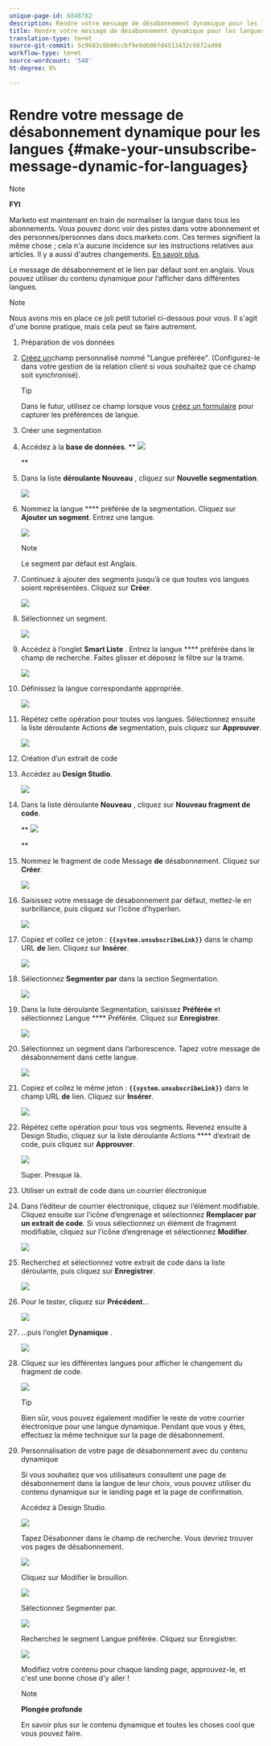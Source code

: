 ```yaml
---
unique-page-id: 6848782
description: Rendre votre message de désabonnement dynamique pour les langues - Documents marketing - Documentation du produit
title: Rendre votre message de désabonnement dynamique pour les langues
translation-type: tm+mt
source-git-commit: 5c9683c6b00ccbf9e9d606fd4513432c9872ad00
workflow-type: tm+mt
source-wordcount: '548'
ht-degree: 0%

---
```



# Rendre votre message de désabonnement dynamique pour les langues {#make-your-unsubscribe-message-dynamic-for-languages}

>[!NOTE]
>
>**FYI**
>
>Marketo est maintenant en train de normaliser la langue dans tous les abonnements. Vous pouvez donc voir des pistes dans votre abonnement et des personnes/personnes dans docs.marketo.com. Ces termes signifient la même chose ; cela n&#39;a aucune incidence sur les instructions relatives aux articles. Il y a aussi d&#39;autres changements. [En savoir plus](http://docs.marketo.com/display/DOCS/Updates+to+Marketo+Terminology).

Le message de désabonnement et le lien par défaut sont en anglais. Vous pouvez utiliser du contenu dynamique pour l’afficher dans différentes langues.

>[!NOTE]
>
>Nous avons mis en place ce joli petit tutoriel ci-dessous pour vous. Il s&#39;agit d&#39;une bonne pratique, mais cela peut se faire autrement.

1. Préparation de vos données
1. [Créez un](../../../../product-docs/administration/field-management/create-a-custom-field-in-marketo.md)champ personnalisé nommé &quot;Langue préférée&quot;. (Configurez-le dans votre gestion de la relation client si vous souhaitez que ce champ soit synchronisé).

   >[!TIP]
   >
   >Dans le futur, utilisez ce champ lorsque vous [créez un formulaire](../../../../product-docs/demand-generation/forms/creating-a-form/create-a-form.md) pour capturer les préférences de langue.

1. Créer une segmentation
1. Accédez à la **base de données**.
** ![](assets/db.png)

   **

1. Dans la liste **déroulante Nouveau** , cliquez sur **Nouvelle segmentation**.

   ![](assets/two.png)

1. Nommez la langue **** préférée de la segmentation. Cliquez sur **Ajouter un segment**. Entrez une langue.

   ![](assets/image2015-3-9-8-3a33-3a44.png)

   >[!NOTE]
   >
   >Le segment par défaut est Anglais.

1. Continuez à ajouter des segments jusqu’à ce que toutes vos langues soient représentées. Cliquez sur **Créer**.

   ![](assets/image2015-3-9-8-3a38-3a5.png)

1. Sélectionnez un segment.

   ![](assets/image2015-3-9-8-3a38-3a17.png)

1. Accédez à l’onglet **Smart Liste** . Entrez la langue **** préférée dans le champ de recherche. Faites glisser et déposez le filtre sur la trame.

   ![](assets/six.png)

1. Définissez la langue correspondante appropriée.

   ![](assets/seven.png)

1. Répétez cette opération pour toutes vos langues. Sélectionnez ensuite la liste déroulante Actions **de** segmentation, puis cliquez sur **Approuver**.

   ![](assets/image2015-3-9-8-3a39-3a36.png)

1. Création d’un extrait de code
1. Accédez au **Design Studio**.

   ![](assets/ds.png)

1. Dans la liste déroulante **Nouveau** , cliquez sur **Nouveau fragment de code**.

   ** ![](assets/ten.png)

   **

1. Nommez le fragment de code Message **de** désabonnement. Cliquez sur **Créer**.

   ![](assets/image2015-3-9-8-3a40-3a54.png)

1. Saisissez votre message de désabonnement par défaut, mettez-le en surbrillance, puis cliquez sur l’icône d’hyperlien.

   ![](assets/image2015-3-9-8-3a41-3a47.png)

1. Copiez et collez ce jeton : **`{{system.unsubscribeLink}}`** dans le champ URL **de** lien. Cliquez sur **Insérer**.

   ![](assets/image2015-3-9-8-3a43-3a17.png)

1. Sélectionnez **Segmenter par** dans la section Segmentation.

   ![](assets/image2015-3-9-8-3a44-3a16.png)

1. Dans la liste déroulante Segmentation, saisissez **Préférée** et sélectionnez Langue **** Préférée. Cliquez sur **Enregistrer**.

   ![](assets/image2015-3-9-8-3a44-3a32.png)

1. Sélectionnez un segment dans l’arborescence. Tapez votre message de désabonnement dans cette langue.

   ![](assets/image2015-3-9-8-3a45-3a43.png)

1. Copiez et collez le même jeton : **`{{system.unsubscribeLink}}`** dans le champ URL **de** lien. Cliquez sur **Insérer**.

   ![](assets/image2015-3-9-8-3a47-3a4.png)

1. Répétez cette opération pour tous vos segments. Revenez ensuite à Design Studio, cliquez sur la liste déroulante Actions **** d’extrait de code, puis cliquez sur **Approuver**.

   ![](assets/image2015-3-9-8-3a47-3a34.png)

   Super. Presque là.

1. Utiliser un extrait de code dans un courrier électronique
1. Dans l’éditeur de courrier électronique, cliquez sur l’élément modifiable. Cliquez ensuite sur l’icône d’engrenage et sélectionnez **Remplacer par un extrait de code**. Si vous sélectionnez un élément de fragment modifiable, cliquez sur l’icône d’engrenage et sélectionnez **Modifier**.

   ![](assets/4.1.png)

1. Recherchez et sélectionnez votre extrait de code dans la liste déroulante, puis cliquez sur **Enregistrer**.

   ![](assets/image2015-3-9-8-3a50-3a16.png)

1. Pour le tester, cliquez sur **Précédent**...

   ![](assets/4.3.png)

1. ...puis l’onglet **Dynamique** .

   ![](assets/4.4.png)

1. Cliquez sur les différentes langues pour afficher le changement du fragment de code.

   ![](assets/4.5.png)

   >[!TIP]
   >
   >Bien sûr, vous pouvez également modifier le reste de votre courrier électronique pour une langue dynamique. Pendant que vous y êtes, effectuez la même technique sur la page de désabonnement.

1. Personnalisation de votre page de désabonnement avec du contenu dynamique

   Si vous souhaitez que vos utilisateurs consultent une page de désabonnement dans la langue de leur choix, vous pouvez utiliser du contenu dynamique sur le landing page et la page de confirmation.

   Accédez à Design Studio.

   ![](assets/ds.png)

   Tapez Désabonner dans le champ de recherche. Vous devriez trouver vos pages de désabonnement.

   ![](assets/image2015-3-9-8-3a51-3a53.png)

   Cliquez sur Modifier le brouillon.

   ![](assets/image2015-3-9-8-3a52-3a23.png)

   Sélectionnez Segmenter par.

   ![](assets/image2015-3-9-8-3a52-3a57.png)

   Recherchez le segment Langue préférée. Cliquez sur Enregistrer.

   ![](assets/image2015-3-9-8-3a53-3a54.png)

   Modifiez votre contenu pour chaque landing page, approuvez-le, et c&#39;est une bonne chose d&#39;y aller !

   >[!NOTE]
   >
   >**Plongée profonde**
   >
   >
   >En savoir plus sur le contenu [](../../../../product-docs/personalization/segmentation-and-snippets/segmentation/understanding-dynamic-content.md) dynamique et toutes les choses cool que vous pouvez faire.

